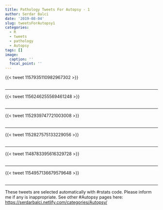 ```yaml
---
title: Pathology Tweets For Autopsy - 1
author: Serdar Balci
date: '2019-08-04'
slug: tweetsForAutopsy1
categories:
  - R
  - tweets
  - pathology
  - Autopsy
tags: []
image:
  caption: ''
  focal_point: ''
---
```



{{< tweet 1157935110982967302 >}}
<br>
<br>
<hr>
{{< tweet 1156246255569461248 >}}
<br>
<br>
<hr>
{{< tweet 1152939747721003008 >}}
<br>
<br>
<hr>
{{< tweet 1152827575133229056 >}}
<br>
<br>
<hr>
{{< tweet 1148783395616329728 >}}
<br>
<br>
<hr>
{{< tweet 1154957136679579648 >}}
<br>
<br>
<hr>


These tweets are selected automatically with #rstats code. Please inform me if any is inappropriate.
See other #Autopsy pages here: https://serdarbalci.netlify.com/categories/Autopsy/
